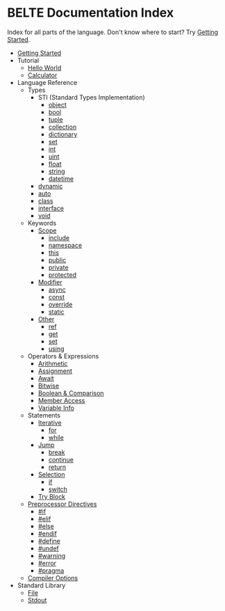 # BELTE Documentation Index

Index for all parts of the language. Don't know where to start? Try [Getting Started](GettingStarted.md).

- [Getting Started](GettingStarted.md)
- Tutorial
  - [Hello World](Tutorial/HelloWorld.md)
  - [Calculator](Tutorial/Calculator.md)
- Language Reference
  - Types
    - STI (Standard Types Implementation)
      - [object](Reference/Types/Simple.md#Object)
      - [bool](Reference/Types/Simple.md#Boolean)
      - [tuple](Reference/Types/Simple.md#Tuple)
      - [collection](Reference/Types/Enumerable.md#Collection)
      - [dictionary](Reference/Types/Enumerable.md#Dictionary)
      - [set](Reference/Types/Enumerable.md#Set)
      - [int](Reference/Types/Numerical.md#Integer)
      - [uint](Reference/Types/Numerical.md#PositiveUnsigned_Integer)
      - [float](Reference/Types/Numerical.md#Floating_Point_Number)
      - [string](Reference/Types/String.md)
      - [datetime](Reference/Types/DateTime.md)
    - [dynamic](Reference/Types/Definition.md#Dynamic_Typing)
    - [auto](Reference/Types/Definition.md#Implicit_Typing)
    - [class](Reference/Types/Definition.md#Classes)
    - [interface](Reference/Types/Definition.md#Interfaces)
    - [void](Reference/Types/Definition.md#Void)
  - Keywords
    - [Scope](Reference/Keywords/Scope.md)
      - [include](Reference/Keywords/Scope.md#Include)
      - [namespace](Reference/Keywords/Scope.md#Namespace)
      - [this](Reference/Keywords/Scope.md#This)
      - [public](Reference/Keywords/Scope.md#Public)
      - [private](Reference/Keywords/Scope.md#Private)
      - [protected](Reference/Keywords/Scope.md#Protected)
    - [Modifier](Reference/Keywords/Modifier.md)
      - [async](Reference/Keywords/Modifier.md#Asynchronous)
      - [const](Reference/Keywords/Modifier.md#Constant)
      - [override](Reference/Keywords/Modifier.md#Override)
      - [static](Reference/Keywords/Modifier.md#Static)
    - [Other](Reference/Keywords/Other.md)
      - [ref](Reference/Keywords/Other.md#Reference)
      - [get](Reference/Keywords/Other.md#Getter)
      - [set](Reference/Keywords/Other.md#Setter)
      - [using](Reference/Keywords/Other.md#Aliasing)
  - Operators & Expressions
    - [Arithmetic](Reference/OperatorsExpressions/Arithmetic.md)
    - [Assignment](Reference/OperatorsExpressions/Assignment.md)
    - [Await](Reference/OperatorsExpressions/Await.md)
    - [Bitwise](Reference/OperatorsExpressions/Bitwise.md)
    - [Boolean & Comparison](Reference/OperatorsExpressions/BooleanComparison.md)
    - [Member Access](Reference/OperatorsExpressions/MemberAccess.md)
    - [Variable Info](Reference/OperatorsExpressions/VariableInfo.md)
  - Statements
    - [Iterative](Reference/Statements/Iterative.md)
      - [for](Reference/Statements/Iterative.md#For)
      - [while](Reference/Statements/Iterative.md#While)
    - [Jump](Reference/Statements/Jump.md)
      - [break](Reference/Statements/Jump.md#Break)
      - [continue](Reference/Statements/Jump.md#Continue)
      - [return](Reference/Statements/Jump.md#Return)
    - [Selection](Reference/Statements/Selection.md)
      - [if](Reference/Statements/Selection.md#If-Else)
      - [switch](Reference/Statements/Selection.md#Switch-Case)
    - [Try Block](Reference/Statements/TryBlock.md)
  - [Preprocessor Directives](Reference/Preprocessor.md)
    - [#if](Reference/Preprocessor.md#Conditionals)
    - [#elif](Reference/Preprocessor.md#Conditionals)
    - [#else](Reference/Preprocessor.md#Conditionals)
    - [#endif](Reference/Preprocessor.md#Conditionals)
    - [#define](Reference/Preprocessor.md#Definitions)
    - [#undef](Reference/Preprocessor.md#Definitions)
    - [#warning](Reference/Preprocessor.md#Messages)
    - [#error](Reference/Preprocessor.md#Messages)
    - [#pragma](Reference/Preprocessor.md#Pragmas)
  - [Compiler Options](Buckle.md)
- Standard Library
  - [File](STD/File.md)
  - [Stdout](STD/Stdout.md)
